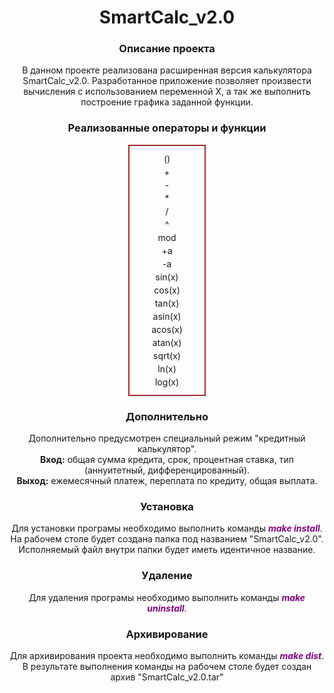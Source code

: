 <!DOCTYPE html>
<html lang="en">

<head>
    <meta charset="UTF-8">
    <meta name="viewport" content="width=device-width, initial-scale=1.0">
    <title>Introduction in SmartCalc_v2.0</title>
    <style>
        html {
            width: 800px;
            margin: auto;
        }
        p, h1, h3, ul, ol {
            text-align: center;
        }
        .title {
            margin-bottom: 0px;
        }
        .subtitle {
            display: block;
            text-align: center;
            margin: auto;
            font-style: italic;
        }
        .contents {
            background-color: red;
        }
        .list_operators {
            list-style-type: none;
            width: 100px;
            padding: 10px;
            margin: auto;
            /* border-color: brown; */
            border: 2px double brown;
        }
        .list__operators_item {
            padding: 2px;
        }
        .command {
            font-style: italic;
            font-weight: bold;
            color: purple;
        }
    </style>
</head>

<body>
    <h1 class="title">SmartCalc_v2.0</h1>
    <div class="main">
        <h3 class="title_descrtiption" id="title_descrtiption">Описание проекта</h3>
        <p class="text_description">В данном проекте реализована расширенная версия калькулятора SmartCalc_v2.0.
            Разработанное приложение позволяет произвести вычисления с использованием переменной X, а так же выполнить построение графика заданной функции.</p>
        <h3 class="title_operators" id="title_operators">Реализованные операторы и функции</h3>
        <ul class="list_operators">
            <li class="list__operators_item">()</li>
            <li class="list__operators_item">+</li>
            <li class="list__operators_item">-</li>
            <li class="list__operators_item">*</li>
            <li class="list__operators_item">/</li>
            <li class="list__operators_item">^</li>
            <li class="list__operators_item">mod</li>
            <li class="list__operators_item">+a</li>
            <li class="list__operators_item">-a</li>
            <li class="list__operators_item">sin(x)</li>
            <li class="list__operators_item">cos(x)</li>
            <li class="list__operators_item">tan(x)</li>
            <li class="list__operators_item">asin(x)</li>
            <li class="list__operators_item">acos(x)</li>
            <li class="list__operators_item">atan(x)</li>
            <li class="list__operators_item">sqrt(x)</li>
            <li class="list__operators_item">ln(x)</li>
            <li class="list__operators_item">log(x)</li>
        </ul>
        <h3 class="title_bonus">Дополнительно</h3>
        <p class="text_bonus">Дополнительно предусмотрен специальный режим "кредитный калькулятор". <br>
            <b>Вход:</b> общая сумма кредита, срок, процентная ставка, тип (аннуитетный, дифференцированный). <br>
            <b>Выход:</b> ежемесячный платеж, переплата по кредиту, общая выплата.
        </p>
        <h3 class="title_install">Установка</h3>
        <p class="text_install">Для установки програмы необходимо выполнить команды <span class="command">make install</span>. <br>
        На рабочем столе будет создана папка под названием "SmartCalc_v2.0". Исполняемый файл внутри папки будет иметь идентичное название.</p>
        <h3 class="title_uninstall">Удаление</h3>
        <p class="text_uninstall">Для удаления програмы необходимо выполнить команды <span class="command">make uninstall</span>.</p>
        <h3 class="title_archive">Архивирование</h3>
        <p class="text_archive">Для архивирования проекта необходимо выполнить команды <span class="command">make dist</span>. <br>
        В результате выполнения команды на рабочем столе будет создан архив "SmartCalc_v2.0.tar"</p>
    </div>
</body>

</html>